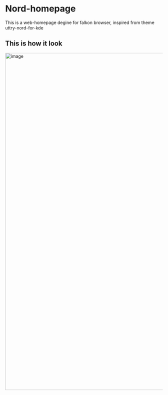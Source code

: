 # Nord-homepage
This is a web-homepage degine for falkon browser, inspired from theme uttry-nord-for-kde
## This is how it look ##
<img width="1920" height="1080" alt="image" src="https://github.com/user-attachments/assets/e186ee1e-5603-43a4-8df2-0b7d81ca70db" />
